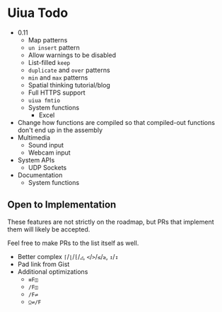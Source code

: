 # Uiua Todo

- 0.11
  - Map patterns
  - `un insert` pattern
  - Allow warnings to be disabled
  - List-filled `keep`
  - `duplicate` and `over` patterns
  - `min` and `max` patterns
  - Spatial thinking tutorial/blog
  - Full HTTPS support
  - `uiua fmtio`
  - System functions
    - Excel
- Change how functions are compiled so that compiled-out functions don't end up in the assembly
- Multimedia
  - Sound input
  - Webcam input
- System APIs
  - UDP Sockets
- Documentation
  - System functions

## Open to Implementation

These features are not strictly on the roadmap, but PRs that implement them will likely be accepted.

Feel free to make PRs to the list itself as well.

- Better complex `⌈`/`⌊`/`⁅`/`◿`, `<`/`>`/`≤`/`≥`, `↥`/`↧`
- Pad link from Gist
- Additional optimizations
  - `≡F◫`
  - `/F◫`
  - `/F⇌`
  - `⍜⇌/F`
